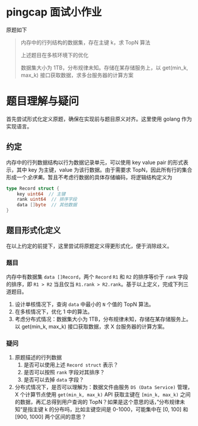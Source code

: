 # pingcap 面试小作业

原题如下

> 内存中的行列结构的数据集，存在主键 k，求 TopN 算法
> 
> 上述题目在多核环境下的优化
> 
> 数据集大小为 1TB，分布规律未知。存储在某存储服务上，以 get(min_k, max_k) 接口获取数据，求多台服务器的计算方案


# 题目理解与疑问

首先尝试形式化定义原题，确保在实现前与题目原义对齐。这里使用 golang 作为实现语言。

## 约定

内存中的行列数据结构以行为数据记录单元，可以使用 key value pair 的形式表示，其中 key 为主键，value 为该行数据。由于需要求 TopN，因此所有行的集合形成一个*全序集*。暂且不考虑行数据的具体存储编码，将逻辑结构定义为

```go
type Record struct {
    key uint64  // 主键
    rank uint64  // 排序字段
    data []byte  // 其他数据
}
```

## 题目形式化定义

在以上约定的前提下，这里尝试将原题定义得更形式化，便于消除歧义。

### 题目

内存中有数据集 `data []Record`，两个 `Record` `R1` 和 `R2` 的排序等价于 `rank` 字段的排序，即 `R1 > R2` 当且仅当 `R1.rank > R2.rank`。基于以上定义，完成下列三道题目。

1. 设计单核情况下，查询 `data` 中最小的 `N` 个值的 TopN 算法。
2. 在多核情况下，优化 1 中的算法。
3. 考虑分布式情况：数据集大小为 1TB，分布规律未知，存储在某存储服务上。以 get(min_k, max_k) 接口获取数据，求 X 台服务器的计算方案。

### 疑问

1. 原题描述的行列数据
   1. 是否可以使用上述 `Record struct` 表示？
   2. 是否可以按照 `rank` 字段对其排序？
   3. 是否可以去掉 `data` 字段？
2. 分布式情况下，是否可以理解为：数据文件由服务 `DS (Data Service)` 管理，X 个计算节点使用 `get(min_k, max_k)` API 获取主键在 `[min_k, max_k)` 之间的数据，再汇总得到用户查询的 TopN？如果是这个意思的话，”分布规律未知“是指主键 k 的分布吗，比如主键空间是 0-1000，可能集中在 [0, 100] 和 [900, 1000] 两个区间的意思？
